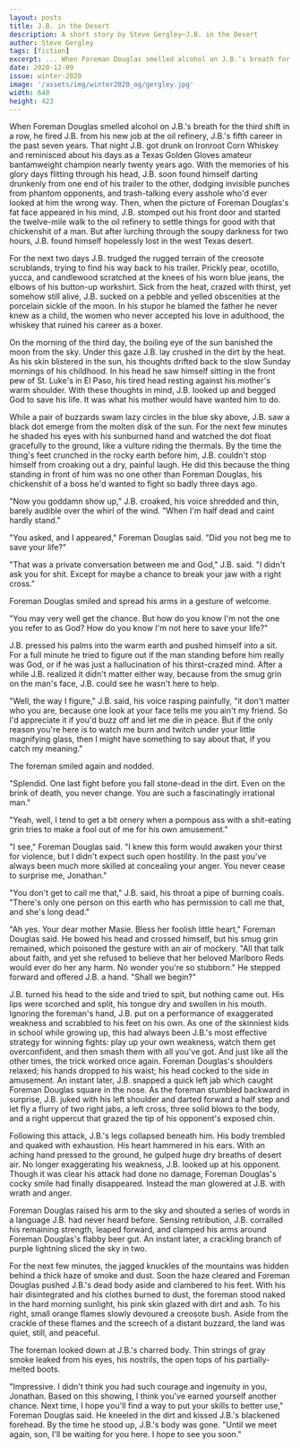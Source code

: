 ```yaml
---
layout: posts
title: J.B. in the Desert
description: A short story by Steve Gergley—J.B. in the Desert
author: Steve Gergley
tags: [fiction]
excerpt: ... When Foreman Douglas smelled alcohol on J.B.’s breath for the third shift in a row ...
date: 2020-12-09
issue: winter-2020
image: '/assets/img/winter2020_og/gergley.jpg'
width: 640
height: 423
---
```


When Foreman Douglas smelled alcohol on J.B.'s breath for the third
shift in a row, he fired J.B. from his new job at the oil refinery,
J.B.'s fifth career in the past seven years. That night J.B. got drunk
on Ironroot Corn Whiskey and reminisced about his days as a Texas Golden
Gloves amateur bantamweight champion nearly twenty years ago. With the
memories of his glory days flitting through his head, J.B. soon found
himself darting drunkenly from one end of his trailer to the other,
dodging invisible punches from phantom opponents, and trash-talking
every asshole who'd ever looked at him the wrong way. Then, when the
picture of Foreman Douglas's fat face appeared in his mind, J.B. stomped
out his front door and started the twelve-mile walk to the oil refinery
to settle things for good with that chickenshit of a man. But after
lurching through the soupy darkness for two hours, J.B. found himself
hopelessly lost in the west Texas desert.

For the next two days J.B. trudged the rugged terrain of the creosote
scrublands, trying to find his way back to his trailer. Prickly pear,
ocotillo, yucca, and candlewood scratched at the knees of his worn blue
jeans, the elbows of his button-up workshirt. Sick from the heat, crazed
with thirst, yet somehow still alive, J.B. sucked on a pebble and yelled
obscenities at the porcelain sickle of the moon. In his stupor he blamed
the father he never knew as a child, the women who never accepted his
love in adulthood, the whiskey that ruined his career as a boxer.

On the morning of the third day, the boiling eye of the sun banished the
moon from the sky. Under this gaze J.B. lay crushed in the dirt by the
heat. As his skin blistered in the sun, his thoughts drifted back to the
slow Sunday mornings of his childhood. In his head he saw himself
sitting in the front pew of St. Luke's in El Paso, his tired head
resting against his mother's warm shoulder. With these thoughts in mind,
J.B. looked up and begged God to save his life. It was what his mother
would have wanted him to do.

While a pair of buzzards swam lazy circles in the blue sky above, J.B.
saw a black dot emerge from the molten disk of the sun. For the next few
minutes he shaded his eyes with his sunburned hand and watched the dot
float gracefully to the ground, like a vulture riding the thermals. By
the time the thing's feet crunched in the rocky earth before him, J.B.
couldn't stop himself from croaking out a dry, painful laugh. He did
this because the thing standing in front of him was no one other than
Foreman Douglas, his chickenshit of a boss he'd wanted to fight so badly
three days ago.

"Now you goddamn show up," J.B. croaked, his voice shredded and thin,
barely audible over the whirl of the wind. "When I'm half dead and caint
hardly stand."

"You asked, and I appeared," Foreman Douglas said. "Did you not beg me
to save your life?"

"That was a private conversation between me and God," J.B. said. "I
didn't ask you for shit. Except for maybe a chance to break your jaw
with a right cross."

Foreman Douglas smiled and spread his arms in a gesture of welcome.

"You may very well get the chance. But how do you know I'm not the one
you refer to as God? How do you know I'm not here to save your life?"

J.B. pressed his palms into the warm earth and pushed himself into a
sit. For a full minute he tried to figure out if the man standing before
him really was God, or if he was just a hallucination of his
thirst-crazed mind. After a while J.B. realized it didn't matter either
way, because from the smug grin on the man's face, J.B. could see he
wasn't here to help.

"Well, the way I figure," J.B. said, his voice rasping painfully, "it
don't matter who you are, because one look at your face tells me you
ain't my friend. So I'd appreciate it if you'd buzz off and let me die
in peace. But if the only reason you're here is to watch me burn and
twitch under your little magnifying glass, then I might have something
to say about that, if you catch my meaning."

The foreman smiled again and nodded.

"Splendid. One last fight before you fall stone-dead in the dirt. Even
on the brink of death, you never change. You are such a fascinatingly
irrational man."

"Yeah, well, I tend to get a bit ornery when a pompous ass with a
shit-eating grin tries to make a fool out of me for his own amusement."

"I see," Foreman Douglas said. "I knew this form would awaken your
thirst for violence, but I didn't expect such open hostility. In the
past you've always been much more skilled at concealing your anger. You
never cease to surprise me, Jonathan."

"You don't get to call me that," J.B. said, his throat a pipe of burning
coals. "There's only one person on this earth who has permission to call
me that, and she's long dead."

"Ah yes. Your dear mother Masie. Bless her foolish little heart,"
Foreman Douglas said. He bowed his head and crossed himself, but his
smug grin remained, which poisoned the gesture with an air of mockery.
"All that talk about faith, and yet she refused to believe that her
beloved Marlboro Reds would ever do her any harm. No wonder you're so
stubborn." He stepped forward and offered J.B. a hand. "Shall we begin?"

J.B. turned his head to the side and tried to spit, but nothing came
out. His lips were scorched and split, his tongue dry and swollen in his
mouth. Ignoring the foreman's hand, J.B. put on a performance of
exaggerated weakness and scrabbled to his feet on his own. As one of the
skinniest kids in school while growing up, this had always been J.B.'s
most effective strategy for winning fights: play up your own weakness,
watch them get overconfident, and then smash them with all you've got.
And just like all the other times, the trick worked once again. Foreman
Douglas's shoulders relaxed; his hands dropped to his waist; his head
cocked to the side in amusement. An instant later, J.B. snapped a quick
left jab which caught Foreman Douglas square in the nose. As the foreman
stumbled backward in surprise, J.B. juked with his left shoulder and
darted forward a half step and let fly a flurry of two right jabs, a
left cross, three solid blows to the body, and a right uppercut that
grazed the tip of his opponent's exposed chin.

Following this attack, J.B.'s legs collapsed beneath him. His body
trembled and quaked with exhaustion. His heart hammered in his ears.
With an aching hand pressed to the ground, he gulped huge dry breaths of
desert air. No longer exaggerating his weakness, J.B. looked up at his
opponent. Though it was clear his attack had done no damage, Foreman
Douglas's cocky smile had finally disappeared. Instead the man glowered
at J.B. with wrath and anger.

Foreman Douglas raised his arm to the sky and shouted a series of words
in a language J.B. had never heard before. Sensing retribution, J.B.
corralled his remaining strength, leaped forward, and clamped his arms
around Foreman Douglas's flabby beer gut. An instant later, a crackling
branch of purple lightning sliced the sky in two.

For the next few minutes, the jagged knuckles of the mountains was
hidden behind a thick haze of smoke and dust. Soon the haze cleared and
Foreman Douglas pushed J.B.'s dead body aside and clambered to his feet.
With his hair disintegrated and his clothes burned to dust, the foreman
stood naked in the hard morning sunlight, his pink skin glazed with dirt
and ash. To his right, small orange flames slowly devoured a creosote
bush. Aside from the crackle of these flames and the screech of a
distant buzzard, the land was quiet, still, and peaceful.

The foreman looked down at J.B.'s charred body. Thin strings of gray
smoke leaked from his eyes, his nostrils, the open tops of his
partially-melted boots.

"Impressive. I didn't think you had such courage and ingenuity in you,
Jonathan. Based on this showing, I think you've earned yourself another
chance. Next time, I hope you'll find a way to put your skills to better
use," Foreman Douglas said. He kneeled in the dirt and kissed J.B.'s
blackened forehead. By the time he stood up, J.B.'s body was gone.
"Until we meet again, son, I'll be waiting for you here. I hope to see
you soon."
